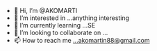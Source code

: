 - 👋 Hi, I’m @AKOMARTI
- 👀 I’m interested in ...anything interesting 
- 🌱 I’m currently learning ...SE
- 💞️ I’m looking to collaborate on ...
- 📫 How to reach me ...akomartin88@gmail.com

<!---
AKOMARTI/AKOMARTI is a ✨ special ✨ repository because its `README.md` (this file) appears on your GitHub profile.
You can click the Preview link to take a look at your changes.
--->                                                                                                                      
